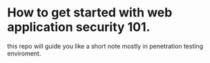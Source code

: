 # How to get started with web application security 101.

this repo will guide you like a short note mostly in penetration testing enviroment.
